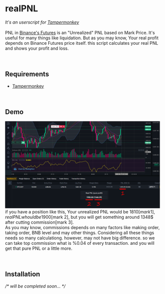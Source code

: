 # realPNL
*It's an userscript for [Tampermonkey](https://www.tampermonkey.net/)*  
<br/>
PNL in [Binance's Futures](https://www.binance.com/en/futures/) is an "Unrealized" PNL based on Mark Price. It's useful for many things like liquidation.
But as you may know, Your real profit depends on Binance Futures price itself. this script calculates your real PNL and shows your profit and loss.  
<br/><br/>
## Requirements
- [Tampermonkey](https://www.tampermonkey.net/)  
<br/><br/>
## Demo
![Image of Yaktocat](https://raw.githubusercontent.com/zargaripour/realPNL/master/demo.png)
if you have a position like this, Your unrealized PNL would be 1810$[mark 1], real PNL whould be 1900$[mark 2], but you will get something around 1348$ after cutting commission[mark 3].  
As you may know, commissions depends on many factors like making order, taking order, BNB level and may other things. Considering all these things needs so many calculationg. however, may not have big difference. so we can take top commission what is %0.04 of every transaction. and you will get that pure PNL or a little more.  
<br/><br/>
## Installation
*/\* will be completed soon... \*/*
